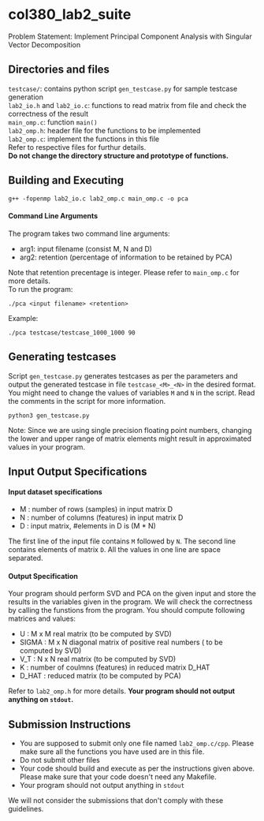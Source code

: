 # col380_lab2_suite

Problem Statement: Implement Principal Component Analysis with Singular Vector Decomposition

## Directories and files
`testcase/`: contains python script `gen_testcase.py` for sample testcase generation  
`lab2_io.h` and `lab2_io.c`: functions to read matrix from file and check the correctness of the result  
`main_omp.c`: function `main()`  
`lab2_omp.h`: header file for the functions to be implemented  
`lab2_omp.c`: implement the functions in this file  
Refer to respective files for furthur details.  
**Do not change the directory structure and prototype of functions.**

## Building and Executing
```
g++ -fopenmp lab2_io.c lab2_omp.c main_omp.c -o pca
```
#### Command Line Arguments
The program takes two command line arguments:
- arg1: input filename (consist M, N and D)  
- arg2: retention (percentage of information to be retained by PCA) 

Note that retention precentage is integer.  Please refer to `main_omp.c` for more details.  
To run the program:
```
./pca <input filename> <retention>
```
Example:
```
./pca testcase/testcase_1000_1000 90
```

## Generating testcases
Script `gen_testcase.py` generates testcases as per the parameters and output the generated testcase in file `testcase_<M>_<N>` in the desired format. You might need to change the values of variables `M` and `N` in the script. Read the comments in the script for more information.
```
python3 gen_testcase.py
```
Note: Since we are using single precision floating point numbers, changing the lower and upper range of matrix elements might result in approximated values in your program.

## Input Output Specifications
#### Input dataset specifications
- M : number of rows (samples) in input matrix D
- N : number of columns (features) in input matrix D
- D : input matrix, #elements in D is (M * N)

The first line of the input file contains `M` followed by `N`. The second line contains elements of matrix `D`. All the values in one line are space separated.  

#### Output Specification
Your program should perform SVD and PCA on the given input and store the results in the variables given in the program. We will check the correctness by calling the funstions from the program. You should compute following matrices and values:  
- U : M x M real matrix (to be computed by SVD)
- SIGMA : M x N diagonal matrix of positive real numbers ( to be computed by SVD)
- V_T : N x N real matrix (to be computed by SVD)
- K : number of coulmns (features) in reduced matrix D_HAT
- D_HAT : reduced matrix (to be computed by PCA)

Refer to `lab2_omp.h` for more details. **Your program should not output anything on `stdout`.**  

## Submission Instructions
- You are supposed to submit only one file named `lab2_omp.c/cpp`. Please make sure all the functions you have used are in this file.
- Do not submit other files
- Your code should build and execute as per the instructions given above. Please make sure that your code doesn't need any Makefile.
- Your program should not output anything in `stdout`

We will not consider the submissions that don't comply with these guidelines.
